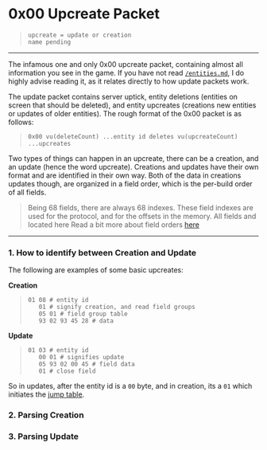 # 0x00 Upcreate Packet
> `upcreate = update or creation`  
> `name pending`
---
The infamous one and only 0x00 upcreate packet, containing almost all information you see in the game. If you have not read [`/entities.md`](/entities.md), I do highly advise reading it, as it relates directly to how update packets work.

The update packet contains server uptick, entity deletions (entities on screen that should be deleted), and entity upcreates (creations new entities or updates of older entities). The rough format of the 0x00 packet is as follows:
> `0x00 vu(deleteCount) ...entity id deletes vu(upcreateCount) ...upcreates`

Two types of things can happen in an upcreate, there can be a creation, and an update (hence the word upcreate). Creations and updates have their own format and are identified in their own way. Both of the data in creations updates though, are organized in a field order, which is the per-build order of all fields.
> Being 68 fields, there are always 68 indexes. These field indexes are used for the protocol, and for the offsets in the memory. All fields and located here
Read a bit more about field orders [here](/entities.md#fields)
---
### 1. How to identify between Creation and Update

The following are examples of some basic upcreates:

**Creation**
> ```less
> 01 08 # entity id
>    01 # signify creation, and read field groups
>    05 01 # field group table
>    93 02 93 45 28 # data
> ```
**Update**
> ```less
> 01 03 # entity id
>    00 01 # signifies update
>    05 93 02 00 45 # field data
>    01 # close field
> ```
So in updates, after the entity id is a `00` byte, and in creation, its a `01` which initiates the [jump table](/protocol/data.md#data-organization).

### 2. Parsing Creation

### 3. Parsing Update
